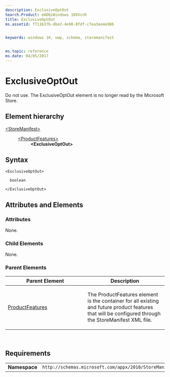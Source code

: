 ```yaml
---
description: ExclusiveOptOut
Search.Product: eADQiWindows 10XVcnh
title: ExclusiveOptOut
ms.assetid: f711637b-dbe2-4e90-8fdf-c7ea3ee4e986


keywords: windows 10, uwp, schema, storemanifest


ms.topic: reference
ms.date: 04/05/2017
---
```


# ExclusiveOptOut


Do not use. The ExclusiveOptOut element is no longer read by the Microsoft Store.

## Element hierarchy

<dl>
<dt><a href="element-storemanifest.md">&lt;StoreManifest&gt;</a></dt>
<dd>
<dl>
<dt><a href="element-productfeatures.md">&lt;ProductFeatures&gt;</a></dt>
<dd><b>&lt;ExclusiveOptOut&gt;</b></dd>
</dl>
</dd>
</dl>

## Syntax

``` syntax
<ExclusiveOptOut>

  boolean

</ExclusiveOptOut>
```

## Attributes and Elements


### Attributes

None.

### Child Elements

None.

### Parent Elements

<table>
<colgroup>
<col width="50%" />
<col width="50%" />
</colgroup>
<thead>
<tr class="header">
<th>Parent Element</th>
<th>Description</th>
</tr>
</thead>
<tbody>
<tr class="odd">
<td><a href="element-productfeatures.md">ProductFeatures</a> </td>
<td><p>The ProductFeatures element is the container for all existing and future product features that will be configured through the StoreManifest XML file.</p></td>
</tr>
</tbody>
</table>

 

## Requirements

|          |         |
|----------|--------------|
| **Namespace** | `http://schemas.microsoft.com/appx/2010/StoreManifest` |

 

 



